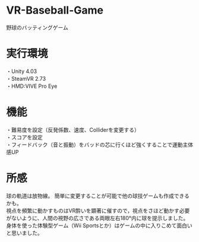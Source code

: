 # VR-Baseball-Game
野球のバッティングゲーム <Br>

# 実行環境
・Unity 4.03 <Br>
・SteamVR 2.73 <Br>
・HMD:VIVE Pro Eye <Br>
  
# 機能
・難易度を設定（反発係数、速度、Colliderを変更する） <Br>
・スコアを設定 <Br>
・フィードバック（音と振動）をバッドの芯に行くほど強くすることで運動主体感UP

# 所感
球の軌道は放物線。 簡単に変更することが可能で他の球技ゲームも作成できるかも。<Br>
視点を頻繁に動かすものはVR酔いを顕著に催すので，視点をさほど動かす必要がないように、人間の視野の広さである両眼左右180°内に球を提示しました。<BR>
身体を使った体験型ゲーム（Wii Sportsとか）はゲームの中に入りこめて面白いと思いました。<Br>
